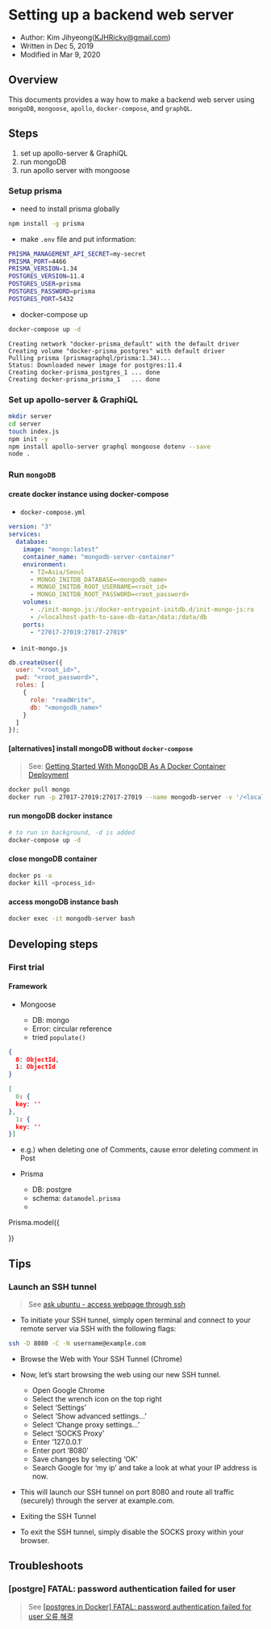 # Setting up a backend web server

- Author: Kim Jihyeong(KJHRicky@gmail.com)
- Written in Dec 5, 2019
- Modified in Mar 9, 2020

## Overview

This documents provides a way how to make a backend web server using `mongoDB`, `mongoose`, `apollo`, `docker-compose`, and `graphQL`.

## Steps

1. set up apollo-server & GraphiQL
1. run mongoDB
1. run apollo server with mongoose

### Setup prisma

- need to install prisma globally

```bash
npm install -g prisma
```

- make `.env` file and put information:

```bash
PRISMA_MANAGEMENT_API_SECRET=my-secret
PRISMA_PORT=4466
PRISMA_VERSION=1.34
POSTGRES_VERSION=11.4
POSTGRES_USER=prisma
POSTGRES_PASSWORD=prisma
POSTGRES_PORT=5432
```

- docker-compose up

```bash
docker-compose up -d
```

```text
Creating network "docker-prisma_default" with the default driver
Creating volume "docker-prisma_postgres" with default driver
Pulling prisma (prismagraphql/prisma:1.34)...
Status: Downloaded newer image for postgres:11.4
Creating docker-prisma_postgres_1 ... done
Creating docker-prisma_prisma_1   ... done
```

### Set up apollo-server & GraphiQL

```bash
mkdir server
cd server
touch index.js
npm init -y
npm install apollo-server graphql mongoose dotenv --save
node .
````

### Run `mongoDB`

#### create docker instance using docker-compose

- `docker-compose.yml`

```yml
version: "3"
services:
  database:
    image: "mongo:latest"
    container_name: "mongodb-server-container"
    environment:
      - TZ=Asia/Seoul
      - MONGO_INITDB_DATABASE=<mongodb_name>
      - MONGO_INITDB_ROOT_USERNAME=<root_id>
      - MONGO_INITDB_ROOT_PASSWORD=<root_password>
    volumes:
      - ./init-mongo.js:/docker-entrypoint-initdb.d/init-mongo-js:ro
      - /<localhost-path-to-save-db-data>/data:/data/db
    ports:
      - "27017-27019:27017-27019"
```

- `init-mongo.js`

```js
db.createUser({
  user: "<root_id>",
  pwd: "<root_password>",
  roles: [
    {
      role: "readWrite",
      db: "<mongodb_name>"
    }
  ]
});
```

#### [alternatives] install mongoDB without `docker-compose`

> See: [Getting Started With MongoDB As A Docker Container Deployment](https://www.thepolyglotdeveloper.com/2019/01/getting-started-mongodb-docker-container-deployment/)

```bash
docker pull mongo
docker run -p 27017-27019:27017-27019 --name mongodb-server -v '/<localhost-path-to-save-db-data>/data:/data/db' -d mongo
```

#### run mongoDB docker instance

```bash
# to run in background, -d is added
docker-compose up -d
```

#### close mongoDB container

```bash
docker ps -a
docker kill <process_id>
```

#### access mongoDB instance bash

```bash
docker exec -it mongodb-server bash
```

## Developing steps

### First trial

#### Framework

- Mongoose

  - DB: mongo
  - Error: circular reference
  - tried `populate()`

```json
{
  0: ObjectId,
  1: ObjectId
}
```

```json
[
  0: {
  key: ''
},
  1: {
  key: ''
}]
```

- e.g.) when deleting one of Comments, cause error deleting comment in Post

- Prisma

  - DB: postgre
  - schema: `datamodel.prisma`
  -

Prisma.model({

})

## Tips

### Launch an SSH tunnel

> See [ask ubuntu - access webpage through ssh](https://askubuntu.com/questions/414930/access-webpage-through-ssh)

- To initiate your SSH tunnel, simply open terminal and connect to your remote server via SSH with the following flags:

```bash
ssh -D 8080 -C -N username@example.com
```

- Browse the Web with Your SSH Tunnel (Chrome)

- Now, let’s start browsing the web using our new SSH tunnel.

  - Open Google Chrome
  - Select the wrench icon on the top right
  - Select ‘Settings’
  - Select ‘Show advanced settings…’
  - Select ‘Change proxy settings…’
  - Select ‘SOCKS Proxy’
  - Enter ’127.0.0.1′
  - Enter port ’8080′
  - Save changes by selecting ‘OK’
  - Search Google for ‘my ip’ and take a look at what your IP address is now.

- This will launch our SSH tunnel on port 8080 and route all traffic (securely) through the server at example.com.

- Exiting the SSH Tunnel

- To exit the SSH tunnel, simply disable the SOCKS proxy within your browser.

## Troubleshoots

### [postgre] FATAL: password authentication failed for user

> See [[postgres in Docker] FATAL: password authentication failed for user 오류 해결](https://movefast.tistory.com/106)
